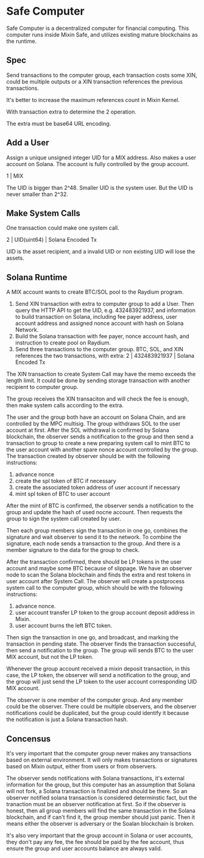 # Safe Computer

Safe Computer is a decentralized computer for financial computing. This computer runs inside Mixin Safe, and utilizes existing mature blockchains as the runtime.

## Spec

Send transactions to the computer group, each transaction costs some XIN, could be multiple outputs or a XIN transaction references the previous transactions.

It's better to increase the maximum references count in Mixin Kernel.

With transaction extra to determine the 2 operation.

The extra must be base64 URL encoding.

## Add a User

Assign a unique unsigned integer UID for a MIX address. Also makes a user account on Solana. The account is fully controlled by the group account.

1 | MIX

The UID is bigger than 2^48. Smaller UID is the system user. But the UID is never smaller than 2^32.

## Make System Calls

One transaction could make one system call.

2 | UID(uint64) | Solana Encoded Tx

UID is the asset recipient, and a invalid UID or non existing UID will lose the assets.

## Solana Runtime

A MIX account wants to create BTC/SOL pool to the Raydium program.

1. Send XIN transaction with extra to computer group to add a User. Then query the HTTP API to get the UID, e.g. 432483921937, and information to build transaction on Solana, including fee payer address, user account address and assigned nonce account with hash on Solana Network.
2. Build the Solana transaction with fee payer, nonce account hash, and  instruction to create pool on Raydium.
3. Send three transactions to the computer group. BTC, SOL, and XIN references the two transactions, with extra: 2 | 432483921937 | Solana Encoded Tx

The XIN transaction to create System Call may have the memo exceeds the length limit. It could be done by sending storage transaction with another recipient to computer group.

The group receives the XIN transaciton and will check the fee is enough, then make system calls according to the extra.

The user and the group both have an account on Solana Chain, and are controlled by the MPC multisig. The group withdraws SOL to the user account at first. After the SOL withdrawal is confirmed by Solana blockchain, the observer sends a notification to the group and then send a transaction to group to create a new preparing system call to mint BTC to the user account with another spare nonce account controlled by the group. The transaction created by observer should be with the following instructions:

1. advance nonce
2. create the spl token of BTC if necessary
3. create the associated token address of user account if necessary
4. mint spl token of BTC to user account

After the mint of BTC is confirmed, the observer sends a notification to the group and update the hash of used nocne account. Then requests the group to sign the system call created by user.

Then each group members sign the transaction in one go, combines the signature and wait observer to send it to the network. To combine the signature, each node sends a transaction to the group. And there is a member signature to the data for the group to check. 

After the transaction confirmed, there should be LP tokens in the user account and maybe some BTC because of slippage. We have an observer node to scan the Solana blockchain and finds the extra and rest tokens in user account after System Call. The observer will create a postprocess system call to the computer group, which should be with the following instructions:

1. advance nonce.
2. user account transfer LP token to the group account deposit address in Mixin.
3. user account burns the left BTC token.

Then sign the transaction in one go, and broadcast, and marking the transaction in pending state. The observer finds the transaction successful, then send a notification to the group. The group will sends BTC to the user MIX account, but not the LP token.

Whenever the group account received a mixin deposit transaction, in this case, the LP token, the observer will send a notification to the group, and the group will just send the LP token to the user account corresponding UID MIX account.

The observer is one member of the computer group. And any member could be the observer. There could be multiple observers, and the observer notifications could be duplicated, but the group could identify it because the notification is just a Solana transaction hash.

## Concensus

It's very important that the computer group never makes any transactions based on external environment. It will only makes transactions or signatures based on Mixin output, either from users or from observers.

The observer sends notifications with Solana transactions, it's external information for the group, but this computer has an assumption that Solana will not fork, a Solana transaction is finalized and should be there. So an observer notified solana transaction is considered determinstic fact, but the tranaction must be an observer notification at first. So if the observer is honest, then all group members will find the same transaction in the Solana blockchain, and if can't find it, the group member should just panic. Then it means either the observer is adversary or the Soalan blockchain is broken.

It's also very important that the group account in Solana or user accounts, they don't pay any fee, the fee should be paid by the fee account, thus ensure the group and user accounts balance are always valid.
